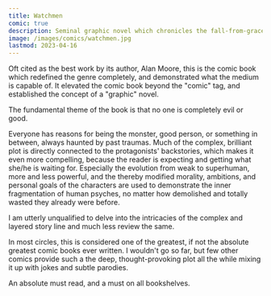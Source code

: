 ```yaml
---
title: Watchmen
comic: true
description: Seminal graphic novel which chronicles the fall-from-grace of a beloved set of super-heroes, victims of their all-too-human failings.
image: /images/comics/watchmen.jpg
lastmod: 2023-04-16
---
```


Oft cited as the best work by its author, Alan Moore, this is the comic book which redefined the genre completely, and demonstrated what the medium is capable of. It elevated the comic book beyond the "comic" tag, and established the concept of a "graphic" novel.

The fundamental theme of the book is that no one is completely evil or good.

Everyone has reasons for being the monster, good person, or something in between, always haunted by past traumas. Much of the complex, brilliant plot is directly connected to the protagonists' backstories, which makes it even more compelling, because the reader is expecting and getting what she/he is waiting for. Especially the evolution from weak to superhuman, more and less powerful, and the thereby modified morality, ambitions, and personal goals of the characters are used to demonstrate the inner fragmentation of human psyches, no matter how demolished and totally wasted they already were before.

I am utterly unqualified to delve into the intricacies of the complex and layered story line and much less review the same.

In most circles, this is considered one of the greatest, if not the absolute greatest comic books ever written. I wouldn't go so far, but few other comics provide such a the deep, thought-provoking plot all the while mixing it up with jokes and subtle parodies.

An absolute must read, and a must on all bookshelves.
